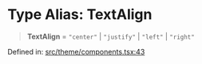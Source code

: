 # Type Alias: TextAlign

> **TextAlign** = `"center"` \| `"justify"` \| `"left"` \| `"right"`

Defined in: [src/theme/components.tsx:43](https://github.com/Nick2bad4u/Uptime-Watcher/blob/dca5483e793478722cd3e6e125cafcec5fc771f0/src/theme/components.tsx#L43)
